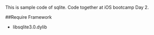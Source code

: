 This is sample code of sqlite. Code together at iOS bootcamp Day 2.

##Require Framework

- libsqlite3.0.dylib